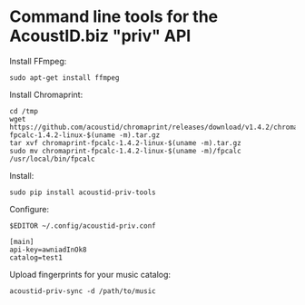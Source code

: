 # Command line tools for the AcoustID.biz "priv" API

Install FFmpeg:

    sudo apt-get install ffmpeg

Install Chromaprint:

    cd /tmp
    wget https://github.com/acoustid/chromaprint/releases/download/v1.4.2/chromaprint-fpcalc-1.4.2-linux-$(uname -m).tar.gz
    tar xvf chromaprint-fpcalc-1.4.2-linux-$(uname -m).tar.gz
    sudo mv chromaprint-fpcalc-1.4.2-linux-$(uname -m)/fpcalc /usr/local/bin/fpcalc

Install:

    sudo pip install acoustid-priv-tools

Configure:

    $EDITOR ~/.config/acoustid-priv.conf

    [main]
    api-key=awniadInOk8
    catalog=test1

Upload fingerprints for your music catalog:

    acoustid-priv-sync -d /path/to/music
